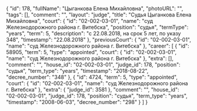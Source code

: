 {
    "id": 178,
    "fullName": "Цыганкова Елена Михайловна",
    "photoURL": "",
    "tags": [],
    "comment": "",
    "layout": "judge",
    "title": "Судья Цыганкова Елена Михайловна",
    "court": {
        "id": "02-002-03-01",
        "name": "суд Железнодорожного района г. Витебска",
        "position": "судья",
        "termType": "years",
        "term": 5,
        "description": "c 22.08.2018, на срок 5 лет, по указу 348",
        "timestamp": "22.08.2018"
    },
    "previousCourt": {
        "id": "02-002-03-01",
        "name": "суд Железнодорожного района г. Витебска"
    },
    "career": [
        {
            "id": 58905,
            "term": 5,
            "type": "appointed",
            "court": {
                "id": "02-002-03-01",
                "name": "суд Железнодорожного района г. Витебска"
            },
            "extra": [],
            "comment": "",
            "house_id": "02-002-03-01",
            "judge_id": 178,
            "position": "судья",
            "term_type": "years",
            "timestamp": "2018-08-22",
            "decree_number": "348"
        },
        {
            "id": 4724,
            "term": 5,
            "type": "appointed",
            "court": {
                "id": "02-002-03-01",
                "name": "суд Железнодорожного района г. Витебска"
            },
            "extra": {
                "judge_id": 3581
            },
            "comment": "",
            "house_id": "02-002-03-01",
            "judge_id": 178,
            "position": "судья",
            "term_type": "years",
            "timestamp": "2008-06-03",
            "decree_number": "298"
        }
    ]
}